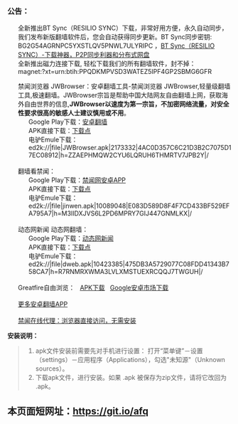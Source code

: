 <h3>公告：</h3>
<ul class="task-list">
<li>全新推出BT Sync（RESILIO SYNC）下载，非常好用方便，永久自动同步，我们发布新版翻墙软件后，您会自动获得同步更新。BT Sync同步密钥: BG2G54AGRNPC5YXSTLQV5PNWL7ULYRIPC  ，<a target="_blank" href="https://github.com/kgfw/fg/tree/master/RESILIO-SYNC">BT Sync（RESILIO SYNC）-下载神器，P2P同步利器和分布式网盘</a></li>
<li>全新推出磁力连接下载, 轻松下载我们的所有翻墙软件，封不掉：<br>magnet:?xt=urn:btih:PPQDKMPVSD3WATEZ5IPF4GP2SBMG6GFR</li>
</ul>

<ul class="task-list">

<li>禁闻浏览器 JWBrowser：安卓翻墙工具-禁闻浏览器 JWBrowser,轻量级翻墙工具,极速翻墙。JWBrowser宗旨是帮助中国大陆网友自由翻墙上网，获取海外自由世界的信息,<b>JWBrowser以速度为第一宗旨，不加密网络流量，对安全性要求很高的敏感人士建议慎用或不用</b>。

<ul class="task-list">
<li>
Google Play下载：<a href="https://play.google.com/store/apps/details?id=jwproxy.browser.bnews">安卓翻墙</a> 
</li>
<li>APK直接下载：<a href="https://raw.githubusercontent.com/kgfw/fg/master/apk/JWBrowser.apk">下载点</a></li>
<li>电驴Emule下载： ed2k://|file|JWBrowser.apk|2173332|4AC0D357C6C21D3B2C7075D17EC08912|h=ZZAEPHMQW2CYU6LQRUH6THMRTV7JPB2Y|/</li>
</ul>
</li>

<br>



<li>翻墙看禁闻：

<ul class="task-list">
<li>
Google Play下载：<a href="https://play.google.com/store/apps/details?id=org.bannedbook.app.news4dalu">禁闻网安卓APP</a> 
</li>
<li>APK直接下载：<a href="https://github.com/bannedbook/fanqiang/wiki/%E7%A6%81%E9%97%BB%E7%BD%91%E5%AE%89%E5%8D%93%E7%BF%BB%E5%A2%99%E6%96%B0%E9%97%BBAPP">下载点</a></li>
<li>电驴Emule下载： ed2k://|file|jinwen.apk|10089048|E083D589D8F4F7CD433BF529EFA795A7|h=M3IIDXJVS6L2PD6MPRY7GIJ447GNMLKX|/</li>
</ul>
</li>

<br>
<li>动态网新闻 动态网翻墙：

<ul class="task-list">
<li>
Google Play下载：<a href="https://play.google.com/store/apps/details?id=org.bannedbook.app.dtwip">动态网新闻</a> 
</li>
<li>APK直接下载：<a href="https://github.com/bannedbook/fanqiang/wiki/%E5%8A%A8%E6%80%81%E7%BD%91%E6%96%B0%E9%97%BB-%E5%8A%A8%E6%80%81%E7%BD%91%E7%BF%BB%E5%A2%99-%E5%AE%89%E5%8D%93%E5%BA%94%E7%94%A8">下载点</a></li>
<li>电驴Emule下载： ed2k://|file|dweb.apk|10423385|475DB3A5729077C08FDD41343B758CA7|h=R7RNMRXWMA3LVLXMSTUEXRCQQJ7TWGUH|/</li>
</ul>
</li>
<br>

<li> Greatfire自由浏览：&nbsp;&nbsp;&nbsp;<a href="https://github.com/greatfire/z/raw/master/FreeBrowser.apk">APK下载</a>&nbsp;&nbsp;&nbsp;<a href="https://play.google.com/store/apps/details?id=org.greatfire.freebrowser&hl=zh-CN">Google安卓市场下载</a>
</li>
<br>

<li><a href="https://github.com/bannedbook/fanqiang/wiki#androidfq" target="_blank">更多安卓翻墙APP</a>
</li>
<br>

<li><a href="https://github.com/bannedbook/fanqiang/wiki" target="_blank">禁闻在线代理：浏览器直接访问，无需安装</a>

</li>



</ul>

<p><strong>安装说明：</strong></p>

<blockquote>
<ol class="task-list">
<li>apk文件安装前需要先对手机进行设置： 打开“菜单键”－设置（settings）－应用程序（Applications），勾选"未知源"（Unknown sources）。</li>
<li>下载apk文件，进行安装。如果 .apk 被保存为zip文件，请将它改回为 .apk。</li>
</ol>
</blockquote>

<h2>
本页面短网址：<a href="https://git.io/afq">https://git.io/afq</a>
</h2>